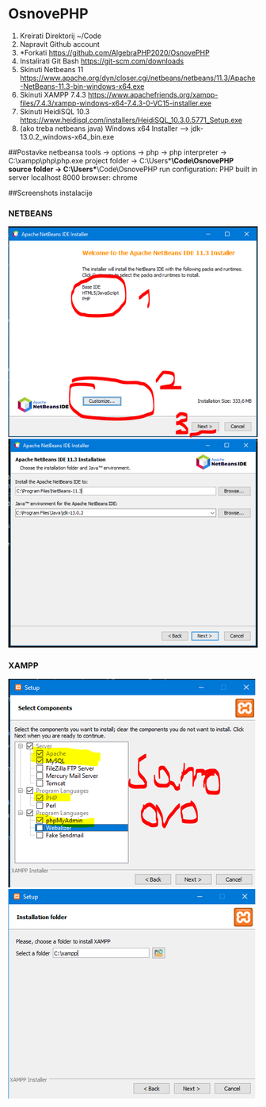 # OsnovePHP

1. Kreirati Direktorij ~/Code
2. Napravit Github account
3. *Forkati https://github.com/AlgebraPHP2020/OsnovePHP
4. Instalirati Git Bash  https://git-scm.com/downloads
5. Skinuti Netbeans 11 https://www.apache.org/dyn/closer.cgi/netbeans/netbeans/11.3/Apache-NetBeans-11.3-bin-windows-x64.exe
6. Skinuti XAMPP 7.4.3 https://www.apachefriends.org/xampp-files/7.4.3/xampp-windows-x64-7.4.3-0-VC15-installer.exe
7. Skinuti HeidiSQL 10.3 https://www.heidisql.com/installers/HeidiSQL_10.3.0.5771_Setup.exe
8. (ako treba netbeans java) Windows x64 Installer -->  jdk-13.0.2_windows-x64_bin.exe

##Postavke netbeansa
tools -> options -> php -> php interpreter -> C:\xampp\php\php.exe
project folder -> C:\Users\*****\Code\OsnovePHP
source folder -> C:\Users\*****\Code\OsnovePHP
run configuration: PHP built in server
localhost 
8000
browser: chrome

##Screenshots instalacije

### NETBEANS

![alt text](https://github.com/AlgebraPHP2020/OsnovePHP/blob/master/screenshots/instalacija-netBeans.PNG "Netbeans instalacija")
![alt text](https://github.com/AlgebraPHP2020/OsnovePHP/blob/master/screenshots/netbeans-lokacija.PNG "Netbeans lokacija")

### XAMPP
![alt text](https://github.com/AlgebraPHP2020/OsnovePHP/blob/master/screenshots/Xampp_instalacija.PNG "XAMPP instalacija")
![alt text](https://github.com/AlgebraPHP2020/OsnovePHP/blob/master/screenshots/lokacija_Xampp.PNG "XAMPP lokacija")
